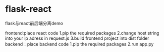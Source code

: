 # flask-react
flask与react前后端分离demo

frontend:place react code
  1.pip the required packages
  2.change host string into your ip adress in request.js
  3.build frontend project into dist folder
backend：place backend code
  1.pip the required packages
  2.run app.py
